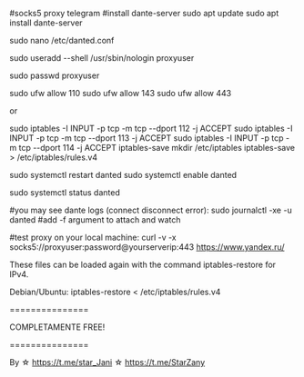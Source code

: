 #socks5 proxy telegram
#install dante-server
sudo apt update
sudo apt install dante-server

sudo nano /etc/danted.conf

sudo useradd --shell /usr/sbin/nologin proxyuser

sudo passwd proxyuser

sudo ufw allow 110
sudo ufw allow 143
sudo ufw allow 443

or

sudo iptables -I INPUT -p tcp -m tcp --dport 112 -j ACCEPT
sudo iptables -I INPUT -p tcp -m tcp --dport 113 -j ACCEPT
sudo iptables -I INPUT -p tcp -m tcp --dport 114 -j ACCEPT
iptables-save
mkdir /etc/iptables
iptables-save > /etc/iptables/rules.v4

sudo systemctl restart danted
sudo systemctl enable danted

sudo systemctl status danted

#you may see dante logs (connect disconnect error):
sudo journalctl -xe -u danted
#add -f argument to attach and watch

#test proxy on your local machine:
curl -v -x socks5://proxyuser:password@yourserverip:443 https://www.yandex.ru/


These files can be loaded again with the command iptables-restore for IPv4.

Debian/Ubuntu: iptables-restore < /etc/iptables/rules.v4


===============

COMPLETAMENTE FREE! 

===============

By ☆ https://t.me/star_Jani ☆ https://t.me/StarZany
